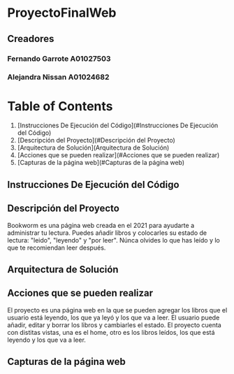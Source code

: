 # ProyectoFinalWeb
## Creadores
### Fernando Garrote A01027503
### Alejandra Nissan A01024682

# Table of Contents
1. [Instrucciones De Ejecución del Código](#Instrucciones De Ejecución del Código)
2. [Descripción del Proyecto](#Descripción del Proyecto)
3. [Arquitectura de Solución](Arquitectura de Solución)
4. [Acciones que se pueden realizar](#Acciones que se pueden realizar)
5. [Capturas de la página web](#Capturas de la página web)


## Instrucciones De Ejecución del Código
## Descripción del Proyecto
Bookworm es una página web creada en el 2021 para ayudarte a administrar tu lectura. Puedes añadir libros y colocarles su estado de lectura: "leido", "leyendo" y "por leer". 
Núnca olvides lo que has leído y lo que te recomiendan leer después.
## Arquitectura de Solución
## Acciones que se pueden realizar
El proyecto es una página web en la que se pueden agregar los libros que el usuario está leyendo, los que ya leyó y los que va a leer. El usuario puede añadir, editar y borrar los libros y cambiarles el estado. El proyecto cuenta con distitas vistas, una es el home, otro es los libros leídos, los que está leyendo y los que va a leer. 

## Capturas de la página web
